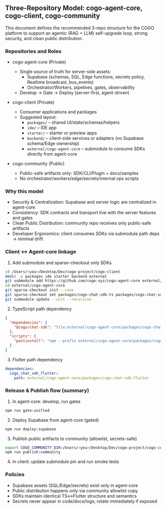 ## Three-Repository Model: cogo-agent-core, cogo-client, cogo-community

This document defines the recommended 3-repo structure for the COGO platform to support an agentic (RAG + LLM) self-upgrade loop, strong security, and clean public distribution.

### Repositories and Roles
- cogo-agent-core (Private)
  - Single source of truth for server-side assets:
    - Supabase (schemas, SQL, Edge functions, secrets policy, Realtime broadcast, bus_events)
    - Orchestrator/Workers, pipelines, gates, observability
  - Develop → Gate → Deploy (server-first, agent-driven)

- cogo-client (Private)
  - Consumer applications and packages
  - Suggested layout:
    - `packages/` – shared UI/state/schemas/helpers
    - `ide/` – IDE app
    - `starter/` – starter or preview apps
    - `backend/` – client-side services or adapters (no Supabase schema/Edge ownership)
    - `external/cogo-agent-core` – submodule to consume SDKs directly from agent-core

- cogo-community (Public)
  - Public-safe artifacts only: SDK/CLI/Plugin + docs/samples
  - No orchestrator/workers/edge/secrets/internal ops scripts

### Why this model
- Security & Centralization: Supabase and server logic are centralized in agent-core
- Consistency: SDK contracts and transport live with the server features and gates
- Clean Public Distribution: community repo receives only public-safe artifacts
- Developer Ergonomics: client consumes SDKs via submodule path deps → minimal drift

### Client ↔ Agent-core linkage
1) Add submodule and sparse-checkout only SDKs
```bash
cd /Users/<you>/Desktop/Dev/cogo-project/cogo-client
mkdir -p packages ide starter backend external
git submodule add https://github.com/cogo-xyz/cogo-agent-core external/cogo-agent-core
cd external/cogo-agent-core
git sparse-checkout init --cone
git sparse-checkout set packages/cogo-chat-sdk-ts packages/cogo-chat-sdk-flutter
git submodule update --init --recursive
```

2) TypeScript path dependency
```json
{
  "dependencies": {
    "@cogo/chat-sdk": "file:external/cogo-agent-core/packages/cogo-chat-sdk-ts"
  },
  "scripts": {
    "postinstall": "npm --prefix external/cogo-agent-core/packages/cogo-chat-sdk-ts run build || true"
  }
}
```

3) Flutter path dependency
```yaml
dependencies:
  cogo_chat_sdk_flutter:
    path: external/cogo-agent-core/packages/cogo-chat-sdk-flutter
```

### Release & Publish flow (summary)
1) In agent-core: develop, run gates
```bash
npm run gate:unified
```
2) Deploy Supabase from agent-core (gated)
```bash
npm run deploy:supabase
```
3) Publish public artifacts to community (allowlist, secrets-safe)
```bash
export COGO_COMMUNITY_DIR=/Users/<you>/Desktop/Dev/cogo-project/cogo-community
npm run publish:community
```
4) In client: update submodule pin and run smoke tests

### Policies
- Supabase assets (SQL/Edge/secrets) exist only in agent-core
- Public distribution happens only via community allowlist copy
- SDKs maintain identical TS↔Flutter structure and semantics
- Secrets never appear in code/docs/logs; rotate immediately if exposed


